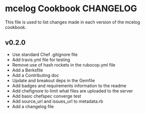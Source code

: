 # mcelog Cookbook CHANGELOG
This file is used to list changes made in each version of the mcelog cookbook.

## v0.2.0
- Use standard Chef .gitignore file
- Add travis.yml file for testing
- Remove use of hash rockets in the rubocop.yml file
- Add a Berksfile
- Add a Contributing doc
- Update and breakout deps in the Gemfile
- Add badges and requirements information to the readme
- Add chefignore to limit what files are uploaded to the server
- Add basic chefspec converge test
- Add source_url and issues_url to metadata.rb
- Add a changelog file
